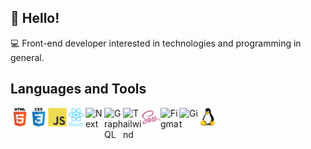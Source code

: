 ## 👋 Hello!

💻 Front-end developer interested in technologies and programming in general.

## Languages and Tools

<img align="left" alt="HTML5" width="30px" src="https://raw.githubusercontent.com/devicons/devicon/master/icons/html5/html5-original-wordmark.svg" />
<img align="left" alt="CSS3" width="30px" src="https://raw.githubusercontent.com/devicons/devicon/master/icons/css3/css3-original-wordmark.svg" />
<img align="left" alt="JavaScript" width="30px" src="https://raw.githubusercontent.com/devicons/devicon/master/icons/javascript/javascript-original.svg" />
<img align="left" alt="React" width="30px" src="https://raw.githubusercontent.com/devicons/devicon/master/icons/react/react-original-wordmark.svg" />
<img align="left" alt="Next" width="30px" src="https://www.svgrepo.com/show/354113/nextjs-icon.svg" />
<img align="left" alt="GraphQL" width="30px" src="https://www.vectorlogo.zone/logos/graphql/graphql-icon.svg" />
<img align="left" alt="Tailwind" width="30px" src="https://www.vectorlogo.zone/logos/tailwindcss/tailwindcss-icon.svg" />
<img align="left" alt="Sass" width="30px" src="https://raw.githubusercontent.com/devicons/devicon/master/icons/sass/sass-original.svg" />
<img align="left" alt="Figma" width="30px" src="https://www.vectorlogo.zone/logos/figma/figma-icon.svg" />
<img align="left" alt="Git" width="30px" src="https://www.vectorlogo.zone/logos/git-scm/git-scm-icon.svg" />
<img align="left" alt="Linux" width="30px" src="https://raw.githubusercontent.com/devicons/devicon/master/icons/linux/linux-original.svg" />

<!---
lukaspaic/lukaspaic is a ✨ special ✨ repository because its `README.md` (this file) appears on your GitHub profile.
You can click the Preview link to take a look at your changes.
--->
